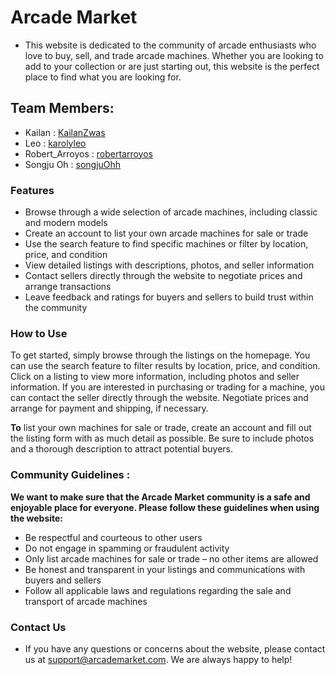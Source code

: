 # Arcade Market

* This website is dedicated to the community of arcade enthusiasts who love to buy, sell, and trade arcade machines. Whether you are looking to add to your collection or are just starting out, this website is the perfect place to find what you are looking for.

## Team Members:
- Kailan         : [KailanZwas](https://github.com/KailanZwas)
- Leo            : [karolyleo](https://github.com/karolyleo)
- Robert_Arroyos : [robertarroyos](https://github.com/robertarroyos)
- Songju Oh      : [songjuOhh](https://github.com/songjuOhh)

### Features
- Browse through a wide selection of arcade machines, including classic and modern models
- Create an account to list your own arcade machines for sale or trade
- Use the search feature to find specific machines or filter by location, price, and condition
- View detailed listings with descriptions, photos, and seller information
- Contact sellers directly through the website to negotiate prices and arrange transactions
- Leave feedback and ratings for buyers and sellers to build trust within the community

### How to Use

To get started, simply browse through the listings on the homepage. You can use the search feature to filter results by location, price, and condition. Click on a listing to view more information, including photos and seller information.
If you are interested in purchasing or trading for a machine, you can contact the seller directly through the website. Negotiate prices and arrange for payment and shipping, if necessary.

**To** list your own machines for sale or trade, create an account and fill out the listing form with as much detail as possible. Be sure to include photos and a thorough description to attract potential buyers.

### Community Guidelines : 
**We want to make sure that the Arcade Market community is a safe and enjoyable place for everyone. Please follow these guidelines when using the website:**
- Be respectful and courteous to other users
- Do not engage in spamming or fraudulent activity
- Only list arcade machines for sale or trade – no other items are allowed
- Be honest and transparent in your listings and communications with buyers and sellers
- Follow all applicable laws and regulations regarding the sale and transport of arcade machines

### Contact Us
- If you have any questions or concerns about the website, please contact us at support@arcademarket.com. We are always happy to help!